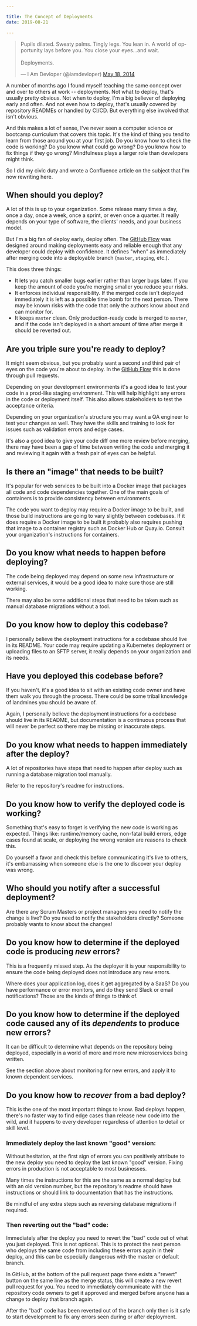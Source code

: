 ```yaml
---

title: The Concept of Deployments
date: 2019-08-21

---
```


<blockquote class="twitter-tweet" data-lang="en"><p lang="en" dir="ltr">Pupils dilated. Sweaty palms. Tingly legs. You lean in. A world of opportunity lays before you. You close your eyes…and wait.<br><br>Deployments.</p>&mdash; I Am Devloper (@iamdevloper) <a href="https://twitter.com/iamdevloper/status/468132413433200640?ref_src=twsrc%5Etfw">May 18, 2014</a></blockquote>
<script async src="https://platform.twitter.com/widgets.js"></script>

A number of months ago I found myself teaching the same concept over and over to others at work -- deployments. Not what to deploy, that's usually pretty obvious. Not when to deploy, I'm a big believer of deploying early and often. And not even how to deploy, that's usually covered by repository READMEs or handled by CI/CD. But everything else involved that isn't obvious.

And this makes a lot of sense, I've never seen a computer science or bootcamp curriculum that covers this topic. It's the kind of thing you tend to learn from those around you at your first job. Do you know how to check the code is working? Do you know what could go wrong? Do you know how to fix things if they go wrong? Mindfulness plays a larger role than developers might think.

So I did my civic duty and wrote a Confluence article on the subject that I'm now rewriting here.

## When should you deploy?

A lot of this is up to your organization. Some release many times a day, once a day, once a week, once a sprint, or even once a quarter. It really depends on your type of software, the clients' needs, and your business model.

But I'm a big fan of deploy early, deploy often. The [GitHub Flow](http://scottchacon.com/2011/08/31/github-flow.html) was designed around making deployments easy and reliable enough that any developer could deploy with confidence. It defines "when" as immediately after merging code into a deployable branch (`master`, `staging`, etc.).

This does three things:

- It lets you catch smaller bugs earlier rather than larger bugs later. If you keep the amount of code you're merging smaller you reduce your risks.
- It enforces individual responsibility. If the merged code isn't deployed immediately it is left as a possible time bomb for the next person. There may be known risks with the code that only the authors know about and can monitor for.
- It keeps `master` clean. Only production-ready code is merged to `master`, and if the code isn't deployed in a short amount of time after merge it should be reverted out.

## Are you triple sure you're ready to deploy?

It might seem obvious, but you probably want a second and third pair of eyes on the code you're about to deploy. In the [GitHub Flow](http://scottchacon.com/2011/08/31/github-flow.html) this is done through pull requests.

Depending on your development environments it's a good idea to test your code in a prod-like staging environment. This will help highlight any errors in the code or deployment itself. This also allows stakeholders to test the acceptance criteria.

Depending on your organization's structure you may want a QA engineer to test your changes as well. They have the skills and training to look for issues such as validation errors and edge cases.

It's also a good idea to give your code diff one more review before merging, there may have been a gap of time between writing the code and merging it and reviewing it again with a fresh pair of eyes can be helpful.

## Is there an "image" that needs to be built?

It's popular for web services to be built into a Docker image that packages all code and code dependencies together. One of the main goals of containers is to provide consistency between environments.

The code you want to deploy may require a Docker image to be built, and those build instructions are going to vary slightly between codebases. If it does require a Docker image to be built it probably also requires pushing that image to a container registry such as Docker Hub or Quay.io. Consult your organization's instructions for containers.

## Do you know what needs to happen before deploying?

The code being deployed may depend on some new infrastructure or external services, it would be a good idea to make sure those are still working.

There may also be some additional steps that need to be taken such as manual database migrations without a tool.

## Do you know how to deploy this codebase?

I personally believe the deployment instructions for a codebase should live in its README. Your code may require updating a Kubernetes deployment or uploading files to an SFTP server, it really depends on your organization and its needs.

## Have you deployed this codebase before?

If you haven't, it's a good idea to sit with an existing code owner and have them walk you through the process. There could be some tribal knowledge of landmines you should be aware of.

Again, I personally believe the deployment instructions for a codebase should live in its README, but documentation is a continuous process that will never be perfect so there may be missing or inaccurate steps.


## Do you know what needs to happen immediately after the deploy?

A lot of repositories have steps that need to happen after deploy such as running a database migration tool manually.

Refer to the repository's readme for instructions.

## Do you know how to verify the deployed code is working?

Something that's easy to forget is verifying the new code is working as expected. Things like: runtime/memory cache, non-fatal build errors, edge cases found at scale, or deploying the wrong version are reasons to check this.

Do yourself a favor and check this before communicating it's live to others, it's embarrassing when someone else is the one to discover your deploy was wrong.

## Who should you notify after a successful deployment?

Are there any Scrum Masters or project managers you need to notify the change is live? Do you need to notify the stakeholders directly? Someone probably wants to know about the changes!

## Do you know how to determine if the deployed code is producing _new_ errors?

This is a frequently missed step. As the deployer it is your responsibility to ensure the code being deployed does not introduce any new errors.

Where does your application log, does it get aggregated by a SaaS? Do you have performance or error monitors, and do they send Slack or email notifications? Those are the kinds of things to think of.

## Do you know how to determine if the deployed code caused any of its _dependents_ to produce new errors?

It can be difficult to determine what depends on the repository being deployed, especially in a world of more and more new microservices being written.

See the section above about monitoring for new errors, and apply it to known dependent services.

## Do you know how to _recover_ from a bad deploy?

This is the one of the most important things to know. Bad deploys happen, there's no faster way to find edge cases than release new code into the wild, and it happens to every developer regardless of attention to detail or skill level.

### Immediately deploy the last known "good" version:

Without hesitation, at the first sign of errors you can positively attribute to the new deploy you need to deploy the last known "good" version. Fixing errors in production is not acceptable to most businesses.

Many times the instructions for this are the same as a normal deploy but with an old version number, but the repository's readme should have instructions or should link to documentation that has the instructions.

Be mindful of any extra steps such as reversing database migrations if required.

### Then reverting out the "bad" code:

Immediately after the deploy you need to revert the "bad" code out of what you just deployed. This is not optional. This is to protect the next person who deploys the same code from including these errors again in their deploy, and this can be especially dangerous with the master or default branch.

In GitHub, at the bottom of the pull request page there exists a "revert" button on the same line as the merge status, this will create a new revert pull request for you. You need to immediately communicate with the repository code owners to get it approved and merged before anyone has a change to deploy that branch again.

After the "bad" code has been reverted out of the branch only then is it safe to start development to fix any errors seen during or after deployment.
